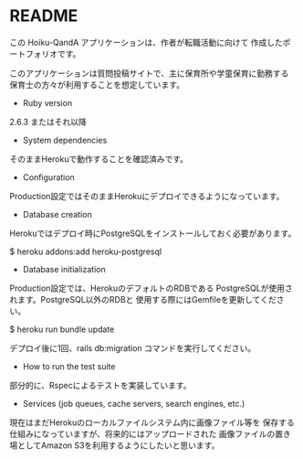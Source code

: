 # README

この Hoiku-QandA アプリケーションは、作者が転職活動に向けて
作成したポートフォリオです。

このアプリケーションは質問投稿サイトで、主に保育所や学童保育に勤務する
保育士の方々が利用することを想定しています。

* Ruby version

2.6.3 またはそれ以降

* System dependencies

そのままHerokuで動作することを確認済みです。

* Configuration

Production設定ではそのままHerokuにデプロイできるようになっています。

* Database creation

Herokuではデプロイ時にPostgreSQLをインストールしておく必要があります。

$ heroku addons:add heroku-postgresql

* Database initialization

Production設定では、HerokuのデフォルトのRDBである
PostgreSQLが使用されます。PostgreSQL以外のRDBと
使用する際にはGemfileを更新してください。

$ heroku run bundle update

デプロイ後に1回、rails db:migration コマンドを実行してください。

* How to run the test suite

部分的に、Rspecによるテストを実装しています。

* Services (job queues, cache servers, search engines, etc.)

現在はまだHerokuのローカルファイルシステム内に画像ファイル等を
保存する仕組みになっていますが、将来的にはアップロードされた
画像ファイルの置き場としてAmazon S3を利用するようにしたいと思います。
